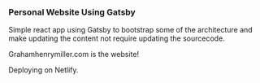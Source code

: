 ### Personal Website Using Gatsby

Simple react app using Gatsby to bootstrap some of the architecture and make updating the content not require updating the sourcecode. 

Grahamhenrymiller.com is the website! 

Deploying on Netlify. 


